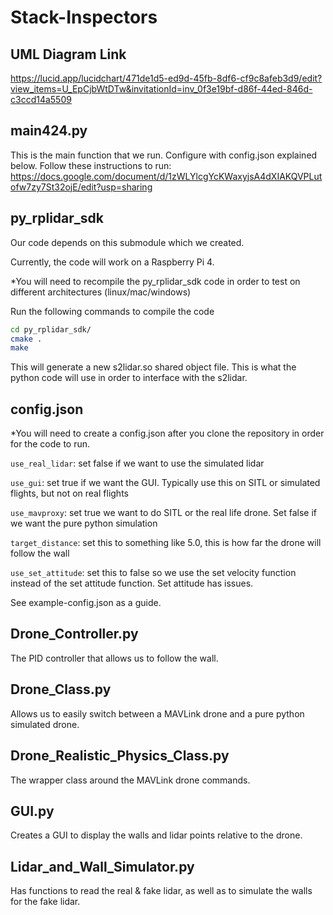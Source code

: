 # Stack-Inspectors

## UML Diagram Link

https://lucid.app/lucidchart/471de1d5-ed9d-45fb-8df6-cf9c8afeb3d9/edit?view_items=U_EpCjbWtDTw&invitationId=inv_0f3e19bf-d86f-44ed-846d-c3ccd14a5509

## main424.py

This is the main function that we run. Configure with config.json explained below. Follow these instructions to run:
https://docs.google.com/document/d/1zWLYlcgYcKWaxyjsA4dXIAKQVPLutofw7zy7St32ojE/edit?usp=sharing

## py_rplidar_sdk

Our code depends on this submodule which we created.

Currently, the code will work on a Raspberry Pi 4.

\*You will need to recompile the py_rplidar_sdk code in order to test on different architectures (linux/mac/windows)

Run the following commands to compile the code

```bash
cd py_rplidar_sdk/
cmake .
make
```

This will generate a new s2lidar.so shared object file. This is what the python code will use in order to interface with the s2lidar.

## config.json

\*You will need to create a config.json after you clone the repository in order for the code to run.

`use_real_lidar`: set false if we want to use the simulated lidar

`use_gui`: set true if we want the GUI. Typically use this on SITL or simulated flights, but not on real flights

`use_mavproxy`: set true we want to do SITL or the real life drone. Set false if we want the pure python simulation

`target_distance`: set this to something like 5.0, this is how far the drone will follow the wall

`use_set_attitude`: set this to false so we use the set velocity function instead of the set attitude function. Set attitude has issues.

See example-config.json as a guide.

## Drone_Controller.py

The PID controller that allows us to follow the wall.

## Drone_Class.py

Allows us to easily switch between a MAVLink drone and a pure python simulated drone.

## Drone_Realistic_Physics_Class.py

The wrapper class around the MAVLink drone commands.

## GUI.py

Creates a GUI to display the walls and lidar points relative to the drone.

## Lidar_and_Wall_Simulator.py

Has functions to read the real & fake lidar, as well as to simulate the walls for the fake lidar.

